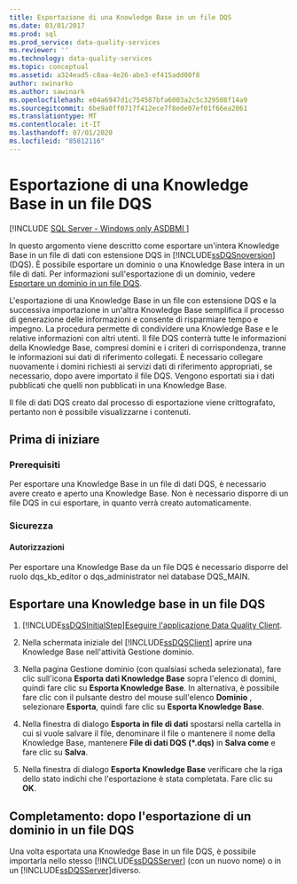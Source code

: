 ```yaml
---
title: Esportazione di una Knowledge Base in un file DQS
ms.date: 03/01/2017
ms.prod: sql
ms.prod_service: data-quality-services
ms.reviewer: ''
ms.technology: data-quality-services
ms.topic: conceptual
ms.assetid: a324ead5-c8aa-4e26-abe3-ef415add00f8
author: swinarko
ms.author: sawinark
ms.openlocfilehash: e04a6947d1c754587bfa6003a2c5c329508f14a9
ms.sourcegitcommit: 6be9a0ff0717f412ece7f8ede07ef01f66ea2061
ms.translationtype: MT
ms.contentlocale: it-IT
ms.lasthandoff: 07/01/2020
ms.locfileid: "85812116"
---
```

# <a name="export-a-knowledge-base-to-a-dqs-file"></a>Esportazione di una Knowledge Base in un file DQS

[!INCLUDE [SQL Server - Windows only ASDBMI  ](../includes/applies-to-version/sql-windows-only-asdbmi.md)]

  In questo argomento viene descritto come esportare un'intera Knowledge Base in un file di dati con estensione DQS in [!INCLUDE[ssDQSnoversion](../includes/ssdqsnoversion-md.md)] (DQS). È possibile esportare un dominio o una Knowledge Base intera in un file di dati. Per informazioni sull'esportazione di un dominio, vedere [Esportare un dominio in un file DQS](../data-quality-services/export-a-domain-to-a-dqs-file.md).  
  
 L'esportazione di una Knowledge Base in un file con estensione DQS e la successiva importazione in un'altra Knowledge Base semplifica il processo di generazione delle informazioni e consente di risparmiare tempo e impegno. La procedura permette di condividere una Knowledge Base e le relative informazioni con altri utenti. Il file DQS conterrà tutte le informazioni della Knowledge Base, compresi domini e i criteri di corrispondenza, tranne le informazioni sui dati di riferimento collegati. È necessario collegare nuovamente i domini richiesti ai servizi dati di riferimento appropriati, se necessario, dopo avere importato il file DQS. Vengono esportati sia i dati pubblicati che quelli non pubblicati in una Knowledge Base.  
  
 Il file di dati DQS creato dal processo di esportazione viene crittografato, pertanto non è possibile visualizzarne i contenuti.  
  
##  <a name="before-you-begin"></a><a name="BeforeYouBegin"></a> Prima di iniziare  
  
###  <a name="prerequisites"></a><a name="Prerequisites"></a> Prerequisiti  
 Per esportare una Knowledge Base in un file di dati DQS, è necessario avere creato e aperto una Knowledge Base. Non è necessario disporre di un file DQS in cui esportare, in quanto verrà creato automaticamente.  
  
###  <a name="security"></a><a name="Security"></a> Sicurezza  
  
####  <a name="permissions"></a><a name="Permissions"></a> Autorizzazioni  
 Per esportare una Knowledge Base da un file DQS è necessario disporre del ruolo dqs_kb_editor o dqs_administrator nel database DQS_MAIN.  
  
##  <a name="export-a-knowledge-base-to-a-dqs-file"></a><a name="Export"></a>Esportare una Knowledge base in un file DQS  
  
1.  [!INCLUDE[ssDQSInitialStep](../includes/ssdqsinitialstep-md.md)][Eseguire l'applicazione Data Quality Client](../data-quality-services/run-the-data-quality-client-application.md).  
  
2.  Nella schermata iniziale del [!INCLUDE[ssDQSClient](../includes/ssdqsclient-md.md)] aprire una Knowledge Base nell'attività Gestione dominio.  
  
3.  Nella pagina Gestione dominio (con qualsiasi scheda selezionata), fare clic sull'icona **Esporta dati Knowledge Base** sopra l'elenco di domini, quindi fare clic su **Esporta Knowledge Base**. In alternativa, è possibile fare clic con il pulsante destro del mouse sull'elenco **Dominio** , selezionare **Esporta**, quindi fare clic su **Esporta Knowledge Base**.  
  
4.  Nella finestra di dialogo **Esporta in file di dati** spostarsi nella cartella in cui si vuole salvare il file, denominare il file o mantenere il nome della Knowledge Base, mantenere **File di dati DQS (\*.dqs)** in **Salva come** e fare clic su **Salva**.  
  
5.  Nella finestra di dialogo **Esporta Knowledge Base** verificare che la riga dello stato indichi che l'esportazione è stata completata. Fare clic su **OK**.  
  
##  <a name="follow-up-after-exporting-a-domain-to-a-dqs-file"></a><a name="FollowUp"></a>Completamento: dopo l'esportazione di un dominio in un file DQS  
 Una volta esportata una Knowledge Base in un file DQS, è possibile importarla nello stesso [!INCLUDE[ssDQSServer](../includes/ssdqsserver-md.md)] (con un nuovo nome) o in un [!INCLUDE[ssDQSServer](../includes/ssdqsserver-md.md)]diverso.  
  
  
